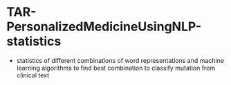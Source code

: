 # TAR-PersonalizedMedicineUsingNLP-statistics

- statistics of different combinations of word representations and machine learning algorithms to find best combination to 
classify mutation from clinical text
